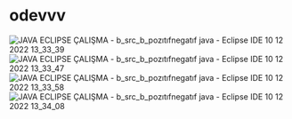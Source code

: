 # odevvv
![JAVA ECLIPSE ÇALIŞMA - b_src_b_pozıtıfnegatıf java - Eclipse IDE 10 12 2022 13_33_39](https://user-images.githubusercontent.com/120250460/206855351-733dca0d-41f4-49b5-9fdb-52ba6703afc7.png)
![JAVA ECLIPSE ÇALIŞMA - b_src_b_pozıtıfnegatıf java - Eclipse IDE 10 12 2022 13_33_47](https://user-images.githubusercontent.com/120250460/206855464-7c59e26b-d29a-4361-ab3e-94d8a60820ef.png)
![JAVA ECLIPSE ÇALIŞMA - b_src_b_pozıtıfnegatıf java - Eclipse IDE 10 12 2022 13_33_58](https://user-images.githubusercontent.com/120250460/206855509-3d10c3b9-474a-4447-828f-49794275353b.png)
![JAVA ECLIPSE ÇALIŞMA - b_src_b_pozıtıfnegatıf java - Eclipse IDE 10 12 2022 13_34_08](https://user-images.githubusercontent.com/120250460/206855591-fb0da58a-969b-4d30-8030-6e4e08ce3055.png)

